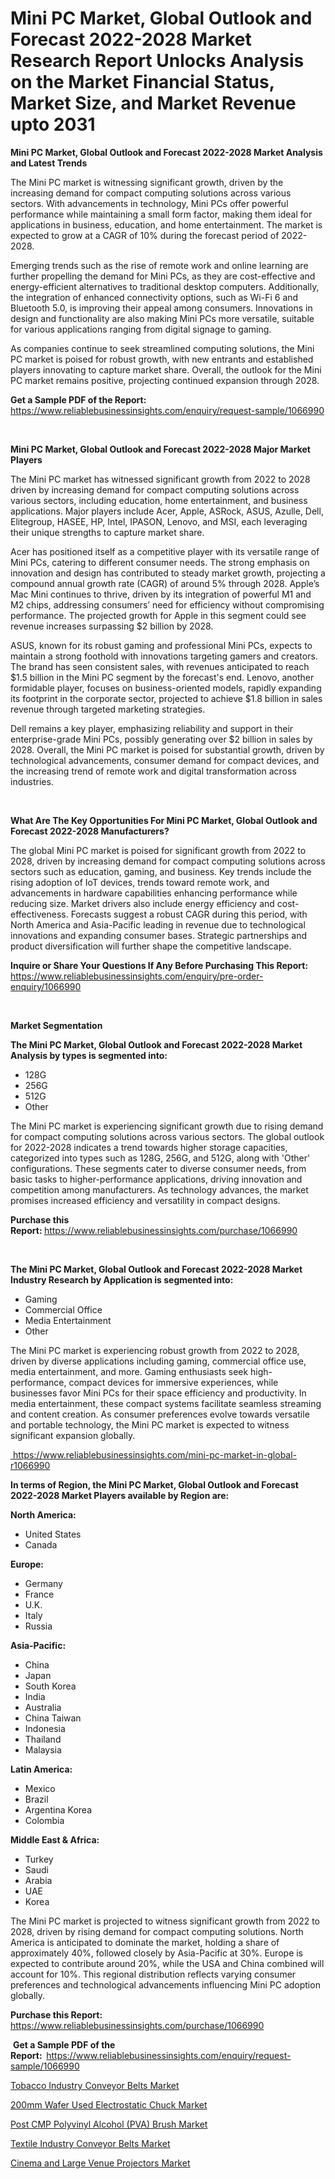 <p><h1>Mini PC Market, Global Outlook and Forecast 2022-2028 Market Research Report Unlocks Analysis on the Market Financial Status, Market Size, and Market Revenue upto 2031</h1></p><p><strong>Mini PC Market, Global Outlook and Forecast 2022-2028 Market Analysis and Latest Trends</strong></p>
<p><p>The Mini PC market is witnessing significant growth, driven by the increasing demand for compact computing solutions across various sectors. With advancements in technology, Mini PCs offer powerful performance while maintaining a small form factor, making them ideal for applications in business, education, and home entertainment. The market is expected to grow at a CAGR of 10% during the forecast period of 2022-2028. </p><p>Emerging trends such as the rise of remote work and online learning are further propelling the demand for Mini PCs, as they are cost-effective and energy-efficient alternatives to traditional desktop computers. Additionally, the integration of enhanced connectivity options, such as Wi-Fi 6 and Bluetooth 5.0, is improving their appeal among consumers. Innovations in design and functionality are also making Mini PCs more versatile, suitable for various applications ranging from digital signage to gaming. </p><p>As companies continue to seek streamlined computing solutions, the Mini PC market is poised for robust growth, with new entrants and established players innovating to capture market share. Overall, the outlook for the Mini PC market remains positive, projecting continued expansion through 2028.</p></p>
<p><strong>Get a Sample PDF of the Report:&nbsp;</strong> <a href="https://www.reliablebusinessinsights.com/enquiry/request-sample/1066990?utm_campaign=1498&utm_medium=2&utm_source=Github&utm_content=ia&utm_term=11102024&utm_id=mini-pc-market-global-outlook-and-forecast-2022-2028">https://www.reliablebusinessinsights.com/enquiry/request-sample/1066990</a></p>
<p>&nbsp;</p>
<p><strong>Mini PC Market, Global Outlook and Forecast 2022-2028 Major Market Players</strong></p>
<p><p>The Mini PC market has witnessed significant growth from 2022 to 2028 driven by increasing demand for compact computing solutions across various sectors, including education, home entertainment, and business applications. Major players include Acer, Apple, ASRock, ASUS, Azulle, Dell, Elitegroup, HASEE, HP, Intel, IPASON, Lenovo, and MSI, each leveraging their unique strengths to capture market share.</p><p>Acer has positioned itself as a competitive player with its versatile range of Mini PCs, catering to different consumer needs. The strong emphasis on innovation and design has contributed to steady market growth, projecting a compound annual growth rate (CAGR) of around 5% through 2028. Apple’s Mac Mini continues to thrive, driven by its integration of powerful M1 and M2 chips, addressing consumers’ need for efficiency without compromising performance. The projected growth for Apple in this segment could see revenue increases surpassing $2 billion by 2028.</p><p>ASUS, known for its robust gaming and professional Mini PCs, expects to maintain a strong foothold with innovations targeting gamers and creators. The brand has seen consistent sales, with revenues anticipated to reach $1.5 billion in the Mini PC segment by the forecast's end. Lenovo, another formidable player, focuses on business-oriented models, rapidly expanding its footprint in the corporate sector, projected to achieve $1.8 billion in sales revenue through targeted marketing strategies.</p><p>Dell remains a key player, emphasizing reliability and support in their enterprise-grade Mini PCs, possibly generating over $2 billion in sales by 2028. Overall, the Mini PC market is poised for substantial growth, driven by technological advancements, consumer demand for compact devices, and the increasing trend of remote work and digital transformation across industries.</p></p>
<p>&nbsp;</p>
<p><strong>What Are The Key Opportunities For Mini PC Market, Global Outlook and Forecast 2022-2028 Manufacturers?</strong></p>
<p><p>The global Mini PC market is poised for significant growth from 2022 to 2028, driven by increasing demand for compact computing solutions across sectors such as education, gaming, and business. Key trends include the rising adoption of IoT devices, trends toward remote work, and advancements in hardware capabilities enhancing performance while reducing size. Market drivers also include energy efficiency and cost-effectiveness. Forecasts suggest a robust CAGR during this period, with North America and Asia-Pacific leading in revenue due to technological innovations and expanding consumer bases. Strategic partnerships and product diversification will further shape the competitive landscape.</p></p>
<p><strong>Inquire or Share Your Questions If Any Before Purchasing This Report:</strong> <a href="https://www.reliablebusinessinsights.com/enquiry/pre-order-enquiry/1066990?utm_campaign=1498&utm_medium=2&utm_source=Github&utm_content=ia&utm_term=11102024&utm_id=mini-pc-market-global-outlook-and-forecast-2022-2028">https://www.reliablebusinessinsights.com/enquiry/pre-order-enquiry/1066990</a></p>
<p>&nbsp;</p>
<p><strong>Market Segmentation</strong></p>
<p><strong>The Mini PC Market, Global Outlook and Forecast 2022-2028 Market Analysis by types is segmented into:</strong></p>
<p><ul><li>128G</li><li>256G</li><li>512G</li><li>Other</li></ul></p>
<p><p>The Mini PC market is experiencing significant growth due to rising demand for compact computing solutions across various sectors. The global outlook for 2022-2028 indicates a trend towards higher storage capacities, categorized into types such as 128G, 256G, and 512G, along with 'Other' configurations. These segments cater to diverse consumer needs, from basic tasks to higher-performance applications, driving innovation and competition among manufacturers. As technology advances, the market promises increased efficiency and versatility in compact designs.</p></p>
<p><strong>Purchase this Report:&nbsp;</strong><a href="https://www.reliablebusinessinsights.com/purchase/1066990?utm_campaign=1498&utm_medium=2&utm_source=Github&utm_content=ia&utm_term=11102024&utm_id=mini-pc-market-global-outlook-and-forecast-2022-2028">https://www.reliablebusinessinsights.com/purchase/1066990</a></p>
<p>&nbsp;</p>
<p><strong>The Mini PC Market, Global Outlook and Forecast 2022-2028 Market Industry Research by Application is segmented into:</strong></p>
<p><ul><li>Gaming</li><li>Commercial Office</li><li>Media Entertainment</li><li>Other</li></ul></p>
<p><p>The Mini PC market is experiencing robust growth from 2022 to 2028, driven by diverse applications including gaming, commercial office use, media entertainment, and more. Gaming enthusiasts seek high-performance, compact devices for immersive experiences, while businesses favor Mini PCs for their space efficiency and productivity. In media entertainment, these compact systems facilitate seamless streaming and content creation. As consumer preferences evolve towards versatile and portable technology, the Mini PC market is expected to witness significant expansion globally.</p></p>
<p><a href="https://www.reliablebusinessinsights.com/mini-pc-market-in-global-r1066990?utm_campaign=1498&utm_medium=2&utm_source=Github&utm_content=ia&utm_term=11102024&utm_id=mini-pc-market-global-outlook-and-forecast-2022-2028">&nbsp;https://www.reliablebusinessinsights.com/mini-pc-market-in-global-r1066990</a></p>
<p><strong>In terms of Region, the Mini PC Market, Global Outlook and Forecast 2022-2028 Market Players available by Region are:</strong></p>
<p>
    <p> <strong> North America: </strong>
        <ul>
            <li>United States</li>
            <li>Canada</li>
        </ul>
        </p> 
    <p> <strong> Europe: </strong>
        <ul>
            <li>Germany</li>
            <li>France</li>
            <li>U.K.</li>
            <li>Italy</li>
            <li>Russia</li>
        </ul>
        </p> 
    <p> <strong> Asia-Pacific: </strong>
        <ul>
            <li>China</li>
            <li>Japan</li>
            <li>South Korea</li>
            <li>India</li>
            <li>Australia</li>
            <li>China Taiwan</li>
            <li>Indonesia</li>
            <li>Thailand</li>
            <li>Malaysia</li>
        </ul>
        </p> 
    <p> <strong> Latin America: </strong>
        <ul>
            <li>Mexico</li>
            <li>Brazil</li>
            <li>Argentina Korea</li>
            <li>Colombia</li>
        </ul>
        </p> 
    <p> <strong> Middle East & Africa: </strong>
        <ul>
            <li>Turkey</li>
            <li>Saudi</li>
            <li>Arabia</li>
            <li>UAE</li>
            <li>Korea</li>
        </ul>
    </p>
    </p>
<p><p>The Mini PC market is projected to witness significant growth from 2022 to 2028, driven by rising demand for compact computing solutions. North America is anticipated to dominate the market, holding a share of approximately 40%, followed closely by Asia-Pacific at 30%. Europe is expected to contribute around 20%, while the USA and China combined will account for 10%. This regional distribution reflects varying consumer preferences and technological advancements influencing Mini PC adoption globally.</p></p>
<p><strong>Purchase this Report: </strong><a href="https://www.reliablebusinessinsights.com/purchase/1066990?utm_campaign=1498&utm_medium=2&utm_source=Github&utm_content=ia&utm_term=11102024&utm_id=mini-pc-market-global-outlook-and-forecast-2022-2028">https://www.reliablebusinessinsights.com/purchase/1066990</a></p>
<p>&nbsp;<strong>Get a Sample PDF of the Report:&nbsp;&nbsp;</strong><a href="https://www.reliablebusinessinsights.com/enquiry/request-sample/1066990?utm_campaign=1498&utm_medium=2&utm_source=Github&utm_content=ia&utm_term=11102024&utm_id=mini-pc-market-global-outlook-and-forecast-2022-2028">https://www.reliablebusinessinsights.com/enquiry/request-sample/1066990</a></p>
<p><strong></strong></p>
<p><p><a href="https://www.linkedin.com/pulse/tobacco-industry-conveyor-belts-sector-surge-68-growth-roadmap-tzcte?utm_campaign=1498&utm_medium=2&utm_source=Github&utm_content=ia&utm_term=11102024&utm_id=mini-pc-market-global-outlook-and-forecast-2022-2028">Tobacco Industry Conveyor Belts Market</a></p><p><a href="https://www.linkedin.com/pulse/navigating-200mm-wafer-used-electrostatic-chuck-market-expert-nfq9e?utm_campaign=1498&utm_medium=2&utm_source=Github&utm_content=ia&utm_term=11102024&utm_id=mini-pc-market-global-outlook-and-forecast-2022-2028">200mm Wafer Used Electrostatic Chuck Market</a></p><p><a href="https://www.linkedin.com/pulse/global-perspectives-post-cmp-polyvinyl-alcohol-pva-brush-market-cj1wf?utm_campaign=1498&utm_medium=2&utm_source=Github&utm_content=ia&utm_term=11102024&utm_id=mini-pc-market-global-outlook-and-forecast-2022-2028">Post CMP Polyvinyl Alcohol (PVA) Brush Market</a></p><p><a href="https://www.linkedin.com/pulse/driving-market-forces-textile-industry-conveyor-belts-trends-r53qc?utm_campaign=1498&utm_medium=2&utm_source=Github&utm_content=ia&utm_term=11102024&utm_id=mini-pc-market-global-outlook-and-forecast-2022-2028">Textile Industry Conveyor Belts Market</a></p><p><a href="https://www.linkedin.com/pulse/cinema-large-venue-projectors-market-global-regional-analysis-qiaqc?utm_campaign=1498&utm_medium=2&utm_source=Github&utm_content=ia&utm_term=11102024&utm_id=mini-pc-market-global-outlook-and-forecast-2022-2028">Cinema and Large Venue Projectors Market</a></p></p>